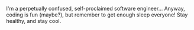 I'm a perpetually confused, self-proclaimed software engineer...
Anyway, coding is fun (maybe?), but remember to get enough sleep everyone!
Stay healthy, and stay cool.
